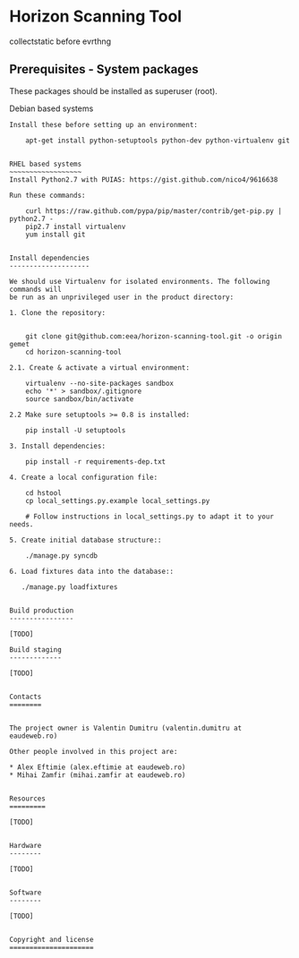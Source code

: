 Horizon Scanning Tool
=====================

collectstatic before evrthng


Prerequisites - System packages
-------------------------------

These packages should be installed as superuser (root).

Debian based systems
~~~~~~~~~~~~~~~~~~~~
Install these before setting up an environment:

    apt-get install python-setuptools python-dev python-virtualenv git


RHEL based systems
~~~~~~~~~~~~~~~~~~
Install Python2.7 with PUIAS: https://gist.github.com/nico4/9616638

Run these commands:

    curl https://raw.github.com/pypa/pip/master/contrib/get-pip.py | python2.7 -
    pip2.7 install virtualenv
    yum install git


Install dependencies
--------------------

We should use Virtualenv for isolated environments. The following commands will
be run as an unprivileged user in the product directory:

1. Clone the repository:


    git clone git@github.com:eea/horizon-scanning-tool.git -o origin gemet
    cd horizon-scanning-tool

2.1. Create & activate a virtual environment:

    virtualenv --no-site-packages sandbox
    echo '*' > sandbox/.gitignore
    source sandbox/bin/activate

2.2 Make sure setuptools >= 0.8 is installed:

    pip install -U setuptools

3. Install dependencies:

    pip install -r requirements-dep.txt

4. Create a local configuration file:

    cd hstool
    cp local_settings.py.example local_settings.py

    # Follow instructions in local_settings.py to adapt it to your needs.

5. Create initial database structure::

    ./manage.py syncdb

6. Load fixtures data into the database::

   ./manage.py loadfixtures


Build production
----------------

[TODO]

Build staging
-------------

[TODO]


Contacts
========


The project owner is Valentin Dumitru (valentin.dumitru at eaudeweb.ro)

Other people involved in this project are:

* Alex Eftimie (alex.eftimie at eaudeweb.ro)
* Mihai Zamfir (mihai.zamfir at eaudeweb.ro)


Resources
=========

[TODO]


Hardware
--------

[TODO]


Software
--------

[TODO]


Copyright and license
=====================
